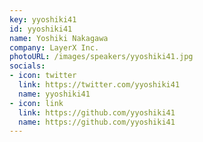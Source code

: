 ```yaml
---
key: yyoshiki41
id: yyoshiki41
name: Yoshiki Nakagawa
company: LayerX Inc.
photoURL: /images/speakers/yyoshiki41.jpg
socials:
- icon: twitter
  link: https://twitter.com/yyoshiki41
  name: yyoshiki41
- icon: link
  link: https://github.com/yyoshiki41
  name: https://github.com/yyoshiki41
---
```

